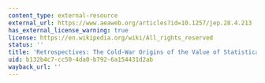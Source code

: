 ```yaml
---
content_type: external-resource
external_url: https://www.aeaweb.org/articles?id=10.1257/jep.28.4.213
has_external_license_warning: true
license: https://en.wikipedia.org/wiki/All_rights_reserved
status: ''
title: 'Retrospectives: The Cold-War Origins of the Value of Statistical Life'
uid: b132b4c7-cc50-4da0-b792-6a154431d2ab
wayback_url: ''
---
```

